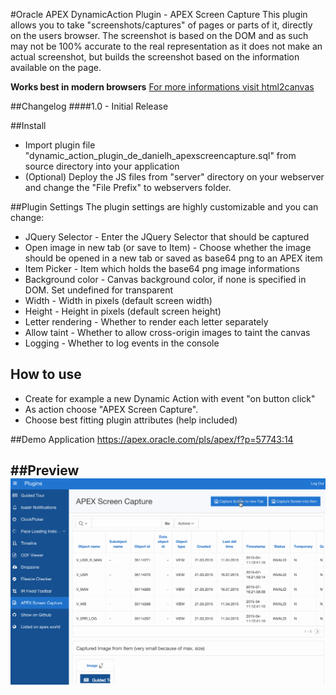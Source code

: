 #Oracle APEX DynamicAction Plugin - APEX Screen Capture
This plugin allows you to take "screenshots/captures" of pages or parts of it, directly on the users browser.
The screenshot is based on the DOM and as such may not be 100% accurate to the real representation as it does not make an actual screenshot, but builds the screenshot based on the information available on the page.

**Works best in modern browsers** [For more informations visit html2canvas](https://github.com/niklasvh/html2canvas)

##Changelog
####1.0 - Initial Release

##Install
- Import plugin file "dynamic_action_plugin_de_danielh_apexscreencapture.sql" from source directory into your application
- (Optional) Deploy the JS files from "server" directory on your webserver and change the "File Prefix" to webservers folder.

##Plugin Settings
The plugin settings are highly customizable and you can change:
- JQuery Selector - Enter the JQuery Selector that should be captured
- Open image in new tab (or save to Item) - Choose whether the image should be opened in a new tab or saved as base64 png to an APEX item
- Item Picker - Item which holds the base64 png image informations
- Background color - Canvas background color, if none is specified in DOM. Set undefined for transparent
- Width - Width in pixels (default screen width)
- Height - Height in pixels (default screen height)
- Letter rendering - Whether to render each letter separately
- Allow taint - Whether to allow cross-origin images to taint the canvas
- Logging - Whether to log events in the console

## How to use
- Create for example a new Dynamic Action with event "on button click"
- As action choose "APEX Screen Capture".
- Choose best fitting plugin attributes (help included)

##Demo Application
https://apex.oracle.com/pls/apex/f?p=57743:14

##Preview
![](https://github.com/Dani3lSun/apex-plugin-apexscreencapture/blob/master/preview.gif)
---
